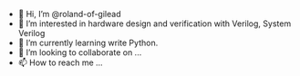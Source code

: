 - 👋 Hi, I’m @roland-of-gilead
- 👀 I’m interested in hardware design and verification with Verilog, System Verilog
- 🌱 I’m currently learning write Python.
- 💞️ I’m looking to collaborate on ...
- 📫 How to reach me ...

<!---
roland-of-gilead/roland-of-gilead is a ✨ special ✨ repository because its `README.md` (this file) appears on your GitHub profile.
You can click the Preview link to take a look at your changes.
--->
